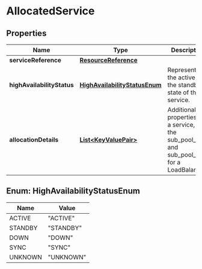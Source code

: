 # AllocatedService

## Properties
Name | Type | Description | Notes
------------ | ------------- | ------------- | -------------
**serviceReference** | [**ResourceReference**](ResourceReference.md) |  |  [optional]
**highAvailabilityStatus** | [**HighAvailabilityStatusEnum**](#HighAvailabilityStatusEnum) | Represents the active or the standby state of the service. |  [optional]
**allocationDetails** | [**List&lt;KeyValuePair&gt;**](KeyValuePair.md) | Additional properties of a service, say the sub_pool_size and sub_pool_type for a LoadBalancer.  |  [optional]

<a name="HighAvailabilityStatusEnum"></a>
## Enum: HighAvailabilityStatusEnum
Name | Value
---- | -----
ACTIVE | &quot;ACTIVE&quot;
STANDBY | &quot;STANDBY&quot;
DOWN | &quot;DOWN&quot;
SYNC | &quot;SYNC&quot;
UNKNOWN | &quot;UNKNOWN&quot;
